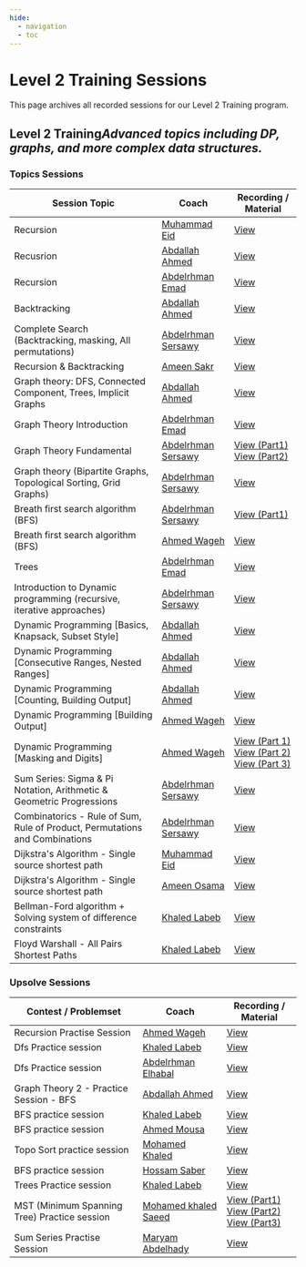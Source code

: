 ```yaml
---
hide:
  - navigation
  - toc
---
```


# Level 2 Training Sessions

This page archives all recorded sessions for our Level 2 Training program.

<div class="level-section">
  <h2>Level 2 Training<em>Advanced topics including DP, graphs, and more complex data structures.</em></h2>

  <h3>Topics Sessions</h3>
  <table class="sessions-table">
    <thead>
        <tr>
            <th>Session Topic</th>
            <th>Coach</th>
            <th>Recording / Material</th>
            </tr>
    </thead>
    <tbody>
        <tr>
            <td>Recursion</td>
            <td>
                <a href="../../community/coaches/#muhammad-eid">Muhammad Eid</a>
            </td>
            <td><a href="https://www.youtube.com/watch?v=muYpyTbmeOA&list=PL3otEsYiklFG3jsD1_sJJ99XEoXDzZ9i_" target="_blank">View</a></td>
        </tr>
        <tr>
            <td>Recusrion</td>
            <td><a href="../../community/coaches/#abdallah-ahmed">Abdallah Ahmed</a></td>
            <td>
                <a href="https://drive.google.com/drive/folders/15iY8yXt6jujb3K1jhudiIQwS5w8fKL6x?usp=sharing" target="_blank">View</a>
            </td>
        </tr>
        <tr>
            <td>Recursion</td>
            <td><a href="../../community/coaches/#abdelrhman-emad">Abdelrhman Emad</a></td>
            <td>
                <a href="https://drive.google.com/drive/folders/1ayQLbyLYaPQQLAmsU2R--_mMBEXYGEf7" target="_blank">View</a>
            </td>
        </tr>
        <tr>
            <td>Backtracking</td>
            <td><a href="../../community/coaches/#abdallah-ahmed">Abdallah Ahmed</a></td>
            <td>
                <a href="https://drive.google.com/drive/folders/1EXU91AzITxolUU_H-kD7myboMNXQEZ66?usp=sharing" target="_blank">View</a>
            </td>
        </tr>
        <tr>
            <td>Complete Search (Backtracking, masking, All permutations)</td>
            <td><a href="../../community/coaches/#abdelrhman-sersawy">Abdelrhman Sersawy</a></td>
            <td>
                <a href="https://www.youtube.com/watch?v=8T5wb1AQhrk" target="_blank">View</a>
            </td>
        </tr>
        <tr>
            <td>Recursion & Backtracking</td>
            <td><a href="../../community/coaches/#ameen-sakr">Ameen Sakr</a></td>
            <td>
                <a href="https://www.youtube.com/playlist?list=PLYROQO7GJZJM8886anwhzszvDttcNGcMR" target="_blank">View</a>
            </td>
        </tr>
        <tr>
            <td>Graph theory: DFS, Connected Component, Trees, Implicit Graphs</td>
            <td><a href="../../community/coaches/#abdallah-ahmed">Abdallah Ahmed</a></td>
            <td>
                <a href="https://drive.google.com/file/d/1AD7FIiRxwcEV_u5Gw3DWMzufHtCnqUG-/view?usp=sharing" target="_blank">View</a>
            </td>
        </tr>
        <tr>
            <td>Graph Theory Introduction</td>
            <td><a href="../../community/coaches/#abdelrhman-emad">Abdelrhman Emad</a></td>
            <td>
                <a href="https://drive.google.com/drive/folders/1iXpTYyWuTozBSAEv-kjIh6OTptcx2EKA" target="_blank">View</a>
            </td>
        </tr>
        <tr>
            <td>Graph Theory Fundamental </td>
            <td><a href="../../community/coaches/#abdelrhman-sersawy">Abdelrhman Sersawy</a></td>
            <td>
                <a href="https://www.youtube.com/watch?v=7cQQTjNz5Uw&t=949s" target="_blank">View (Part1)</a>
                <br>
                <a href="https://www.youtube.com/watch?v=BF_-owzQ7wU" target="_blank">View (Part2)</a>
            </td>
        </tr>
        <tr>
            <td>Graph theory (Bipartite Graphs, Topological Sorting, Grid Graphs)</td>
            <td><a href="../../community/coaches/#abdelrhman-sersawy">Abdelrhman Sersawy</a></td>
            <td>
                <a href="https://www.youtube.com/watch?v=UrDl9efWaFw" target="_blank">View</a>
            </td>
        </tr>
        <tr>
            <td>Breath first search algorithm (BFS)</td>
            <td><a href="../../community/coaches/#abdelrhman-sersawy">Abdelrhman Sersawy</a></td>
            <td>
                <a href="https://www.youtube.com/watch?v=tvh47wMjeEA" target="_blank">View (Part1)</a>
            </td>
        </tr>
        <tr>
            <td>Breath first search algorithm (BFS)</td>
            <td><a href="../../community/coaches/#ahmed-wageh">Ahmed Wageh</a></td>
            <td>
                <a href="https://youtu.be/BSoHLuyaECg?si=Ld2m5TDXuQgL8wck" target="_blank">View</a>
            </td>
        </tr>
        <tr>
            <td>Trees</td>
            <td><a href="../../community/coaches/#abdelrhman-emad">Abdelrhman Emad</a></td>
            <td>
                <a href="https://www.youtube.com/playlist?list=PLxebyRLe0PFLmZZocq4_2jBaOcXuXQZYd" target="_blank">View</a>
            </td>
        </tr>
        <tr>
            <td>Introduction to Dynamic programming (recursive, iterative approaches)</td>
            <td><a href="../../community/coaches/#abdelrhman-sersawy">Abdelrhman Sersawy</a></td>
            <td>
                <a href="https://www.youtube.com/watch?v=ls_QVRjquaI&t=1989s">View</a>
            </td>
        </tr>
        <tr>
            <td>Dynamic Programming [Basics, Knapsack, Subset Style]</td>
            <td><a href="../../community/coaches/#abdallah-ahmed">Abdallah Ahmed</a></td>
            <td>
                <a href="https://drive.google.com/drive/folders/1tSJ4fw3tBwie0YpxzZ7R4qKvvNLF-9mZ?usp=sharing" target="_blank">View</a>
            </td>
        </tr>
        <tr>
            <td>Dynamic Programming [Consecutive Ranges, Nested Ranges]</td>
            <td><a href="../../community/coaches/#abdallah-ahmed">Abdallah Ahmed</a></td>
            <td>
                <a href="https://drive.google.com/drive/folders/1RDlZpgyUaSUkcvKJypPkYscF4tHhOB2-?usp=sharing" target="_blank">View</a>
            </td>
        </tr>
        <tr>
            <td>Dynamic Programming [Counting, Building Output]</td>
            <td><a href="../../community/coaches/#abdallah-ahmed">Abdallah Ahmed</a></td>
            <td>
                <a href="https://youtu.be/4lyUzjxFpL0?si=iQEh6AH7LB-skQ0Y" target="_blank">View</a>
            </td>
        </tr>
        <tr>
            <td>Dynamic Programming [Building Output]</td>
            <td><a href="../../community/coaches/#ahmed-wageh">Ahmed Wageh</a></td>
            <td>
                <a href="https://youtu.be/Y7fTw-LTWew?si=jST7LtqU9S14cTO3" target="_blank">View</a>
            </td>
        </tr>
        <tr>
            <td>Dynamic Programming [Masking and Digits]</td>
            <td><a href="../../community/coaches/#ahmed-wageh">Ahmed Wageh</a></td>
            <td><a href="https://youtu.be/AeROGSfe0JY?si=lPW3I4ee_WrOpHI_" target="_blank">View (Part 1)</a> 
            <br>
            <a href="https://www.youtube.com/watch?v=oDytgB9fucU" target="_blank">View (Part 2)</a>
            <br>
            <a href="https://www.youtube.com/watch?v=7LouFUKedGg" target="_blank">View (Part 3)</a></td>
        </tr>
        <tr>
            <td>Sum Series: Sigma & Pi Notation, Arithmetic & Geometric Progressions </td>
            <td><a href="../../community/coaches/#abdelrhman-sersawy">Abdelrhman Sersawy</a></td>
            <td>
                <a href="https://www.youtube.com/watch?v=K8pzuDmE_b4">View</a>
            </td>
        </tr>
        <tr>
            <td>Combinatorics - Rule of Sum, Rule of Product, Permutations and Combinations </td>
            <td><a href="../../community/coaches/#abdelrhman-sersawy">Abdelrhman Sersawy</a></td>
            <td>
                <a href="https://www.youtube.com/watch?v=nNW9TGZWfI4">View</a>
            </td>
        </tr>
        <tr>
            <td>Dijkstra's Algorithm - Single source shortest path</td>
            <td>
                <a href="../../community/coaches/#muhammad-eid">Muhammad Eid</a>
            </td>
            <td><a href="https://www.youtube.com/watch?v=IIpQhqALkqw&list=PL3otEsYiklFG3jsD1_sJJ99XEoXDzZ9i_&index=2" target="_blank">View</a></td>
        </tr>
        <tr>
            <td>Dijkstra's Algorithm - Single source shortest path</td>
            <td>
                <a href="../../community/coaches/#ameen-osama">Ameen Osama</a>
            </td>
            <td><a href="https://youtu.be/KeDOy73hp4c?si=aul_btHd-XETrzJY" target="_blank">View</a></td>
        </tr>
        <tr>
            <td>Bellman-Ford algorithm + Solving system of difference constraints</td>
            <td><a href="../../community/coaches/#khaled-labeb">Khaled Labeb</a></td>
            <td><a href="https://www.youtube.com/watch?v=SarHKmf3H10" target="_blank">View</a></td>
        </tr>
        <tr>
            <td>Floyd Warshall - All Pairs Shortest Paths</td>
            <td><a href="../../community/coaches/#khaled-labeb">Khaled Labeb</a></td>
            <td><a href="https://www.youtube.com/watch?v=uMMiXoAeBLU&t=2066s" target="_blank">View</a></td>
        </tr>
    </tbody>
  </table>

  <h3>Upsolve Sessions</h3>
  <table class="sessions-table">
    <thead>
        <tr>
            <th>Contest / Problemset</th>
            <th>Coach</th>
            <th>Recording / Material</th>
        </tr>
    </thead>
    <tbody>
        <tr>
            <td>Recursion Practise Session</td>
            <td><a href="../../community/coaches/#ahmed-wageh">Ahmed Wageh</a></td>
            <td><a href="https://www.youtube.com/watch?v=if_xsQi8nag" target="_blank">View</a></td>
        </tr>
        <tr>
            <td>Dfs Practice session</td>
            <td><a href="../../community/coaches/#khaled-labeb">Khaled Labeb</a></td>
            <td><a href="https://www.youtube.com/watch?v=i0r4ZWakghY" target="_blank">View</a></td>
        </tr>
        <tr>
            <td>Dfs Practice session</td>
            <td><a href="../../community/coaches/#abdelrhman-elhabal">Abdelrhman Elhabal</a></td>
            <td><a href="https://drive.google.com/drive/folders/1o3v1t7o23vMISYlRn-7BJk_X6Dy2XCNo" target="_blank">View</a></td>
        </tr>
        <tr>
            <td>Graph Theory 2 - Practice Session - BFS</td>
            <td><a href="../../community/coaches/#abdallah-ahmed">Abdallah Ahmed</a></td>
            <td>
                <a href="https://www.youtube.com/watch?v=Exvhq27YYsE" target="_blank">View</a>
            </td>
        </tr>
        <tr>
            <td>BFS practice session</td>
            <td><a href="../../community/coaches/#khaled-labeb">Khaled Labeb</a></td>
            <td><a href="https://www.youtube.com/watch?v=GUc4x6VT8Ec" target="_blank">View</a></td>
        </tr>
        <tr>
            <td>BFS practice session</td>
            <td><a href="../../community/coaches/#ahmed-mousa">Ahmed Mousa</a></td>
            <td><a href="https://drive.google.com/drive/folders/1de5NnxyiEoSAoAMTlGp3yedDrFW4r5cx" target="_blank">View</a></td>
        </tr>
        <tr>
            <td>Topo Sort practice session</td>
            <td><a href="../../community/coaches/#mohamed-khaled">Mohamed Khaled</a></td>
            <td><a href="https://drive.google.com/drive/folders/1de5NnxyiEoSAoAMTlGp3yedDrFW4r5cx" target="_blank">View</a></td>
        </tr>
        <tr>
            <td>BFS practice session</td>
            <td><a href="../../community/coaches/#hossam-saber">Hossam Saber</a></td>
            <td><a href="https://youtu.be/0g9Dk4oUtkI?si=IP6eOh7vdADM1QZy" target="_blank">View</a></td>
        </tr>
        <tr>
            <td>Trees Practice session</td>
            <td><a href="../../community/coaches/#khaled-labeb">Khaled Labeb</a></td>
            <td><a href="https://www.youtube.com/watch?v=S5DQZf52tVs" target="_blank">View</a></td>
        </tr>
        <tr>
            <td>MST (Minimum Spanning Tree) Practice session</td>
            <td><a href="../../community/coaches/#mohamed-khaled-saeed">Mohamed khaled Saeed</a></td>
            <td>
                <a href="https://drive.google.com/drive/folders/1q3-ELf2AiWA8NlKHedjRVek0yPXLq3_y" target="_blank">View (Part1)</a>
                <br>
                <a href="https://drive.google.com/drive/folders/1q3-ELf2AiWA8NlKHedjRVek0yPXLq3_y" target="_blank">View (Part2)</a>
                <br>
                <a href="https://drive.google.com/drive/folders/1q3-ELf2AiWA8NlKHedjRVek0yPXLq3_y" target="_blank">View (Part3)</a>
            </td>
        </tr>
        <tr>
            <td>Sum Series Practise Session</td>
            <td><a href="../../community/coaches/#maryam-abdelhady">Maryam Abdelhady</a></td>
            <td><a href="https://drive.google.com/drive/u/1/folders/1wyOHpytlWtVzLmXwlY4-xxrrDiPO-C1w" target="_blank" target="_blank">View</a></td>
        </tr>
    </tbody>
  </table>
</div> 
